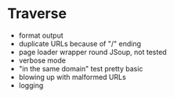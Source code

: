 # Traverse

- format output
- duplicate URLs because of "/" ending
- page loader wrapper round JSoup, not tested
- verbose mode
- "in the same domain" test pretty basic
- blowing up with malformed URLs
- logging